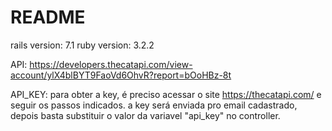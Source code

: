 # README

rails version: 7.1
ruby version: 3.2.2

API: https://developers.thecatapi.com/view-account/ylX4blBYT9FaoVd6OhvR?report=bOoHBz-8t

API_KEY: para obter a key, é preciso acessar o site https://thecatapi.com/ e seguir os passos indicados.
  a key será enviada pro email cadastrado, depois basta substituir o valor da variavel "api_key" no controller.